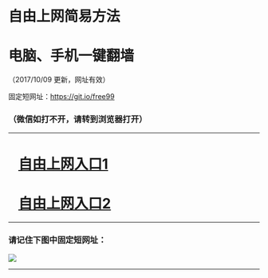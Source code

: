 ﻿# 自由上网简易方法

# 电脑、手机一键翻墙

（2017/10/09 更新，网址有效）

固定短网址：https://git.io/free99

### （微信如打不开，请转到浏览器打开）


***





# &nbsp;&nbsp; <a href="http://ft812916318.fwq-tz-1001.info/fwqtz01.html?t=100900126826 " target="_blank">自由上网入口1</a>
# &nbsp;&nbsp; <a href="http://ft1595315773.fwq-tz-1002.info/fwqtz02.html?t=10090019210 " target="_blank">自由上网入口2</a>
***

### 请记住下图中固定短网址：

<img src="https://s3-us-west-2.amazonaws.com/fwq-1001/yjfq-20170905okok.png" /> 


***

